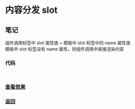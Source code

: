 # 内容分发 slot

## 笔记

组件调用标签中 slot 属性值 = 模板中 slot 标签中的 name 属性值  
模板中 slot 标签没有 name 属性，则组件调用中直接渲染内容

### 代码

```html

```

```js
```

### [查看效果](99.html "内容展示")

### [返回](../index.html)
